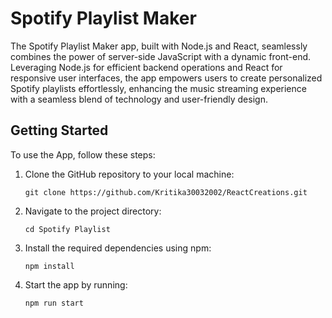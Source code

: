 # Spotify Playlist Maker

The Spotify Playlist Maker app, built with Node.js and React, seamlessly combines the power of server-side JavaScript with a dynamic front-end. Leveraging Node.js for efficient backend operations and React for responsive user interfaces, the app empowers users to create personalized Spotify playlists effortlessly, enhancing the music streaming experience with a seamless blend of technology and user-friendly design.
## Getting Started

To use the  App, follow these steps:

1. Clone the GitHub repository to your local machine:
    ```
   git clone https://github.com/Kritika30032002/ReactCreations.git
    ```
2. Navigate to the project directory:
    ```
    cd Spotify Playlist
    ```
3. Install the required dependencies using npm:
    ```
    npm install
    ```
5. Start the app by running:
    ```
    npm run start
